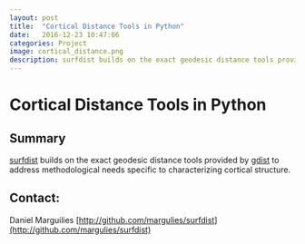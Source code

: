 ```yaml
---
layout: post
title:  "Cortical Distance Tools in Python"
date:   2016-12-23 10:47:06
categories: Project
image: cortical_distance.png
description: surfdist builds on the exact geodesic distance tools provided by gdist 
---
```

# Cortical Distance Tools in Python

## Summary

[surfdist](https://github.com/NeuroanatomyAndConnectivity/surfdist) builds on the exact geodesic distance tools provided by [gdist](https://github.com/the-virtual-brain/tvb-geodesic) to address methodological needs specific to characterizing cortical structure.

## Contact:
Daniel Marguilies
[http://github.com/margulies/surfdist](http://github.com/margulies/surfdist)
